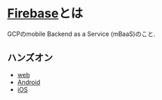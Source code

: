 # [Firebase](https://github.com/firebase/)とは
GCPのmobile Backend as a Service (mBaaS)のこと.

## ハンズオン
- [web](https://codelabs.developers.google.com/codelabs/firestore-web/index.html#0)
- [Android](https://codelabs.developers.google.com/codelabs/firestore-android/index.html#0)
- [iOS](https://codelabs.developers.google.com/codelabs/firestore-ios/index.html#0)
